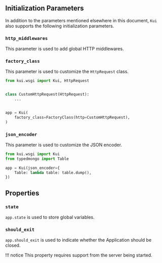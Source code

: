 ## Initialization Parameters

In addition to the parameters mentioned elsewhere in this document, `Kui` also supports the following initialization parameters.

### `http_middlewares`

This parameter is used to add global HTTP middlewares.

### `factory_class`

This parameter is used to customize the `HttpRequest` class.

```python
from kui.wsgi import Kui, HttpRequest


class CustomHttpRequest(HttpRequest):
    ...


app = Kui(
    factory_class=FactoryClass(http=CustomHttpRequest),
)
```

### `json_encoder`

This parameter is used to customize the JSON encoder.

```python
from kui.wsgi import Kui
from typedmongo import Table

app = Kui(json_encoder={
    Table: lambda table: table.dump(),
})
```

## Properties

### `state`

`app.state` is used to store global variables.

### `should_exit`

`app.should_exit` is used to indicate whether the Application should be closed.

!!! notice
    This property requires support from the server being started.
